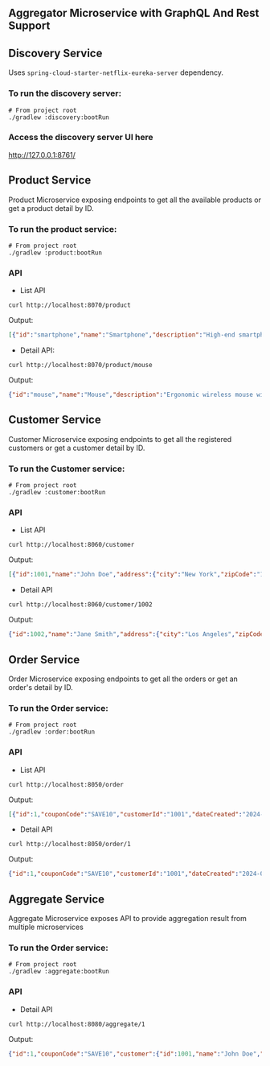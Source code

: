 ## Aggregator Microservice with GraphQL And Rest Support

## Discovery Service
Uses `spring-cloud-starter-netflix-eureka-server` dependency.

### To run the discovery server: 
```shell
# From project root
./gradlew :discovery:bootRun
```

### Access the discovery server UI here
http://127.0.0.1:8761/

## Product Service

Product Microservice exposing endpoints to get all the available products or get a product detail by ID.

### To run the product service:
```shell
# From project root
./gradlew :product:bootRun
```

### API

- List API 
```shell
curl http://localhost:8070/product
```

Output:
```json
[{"id":"smartphone","name":"Smartphone","description":"High-end smartphone with 128GB storage and 6GB RAM."},{"id":"laptop","name":"Laptop","description":"15-inch laptop with 512GB SSD and 16GB RAM."},{"id":"headphones","name":"Headphones","description":"Wireless noise-cancelling over-ear headphones."},{"id":"smartwatch","name":"Smartwatch","description":"Fitness tracking smartwatch with heart rate monitor."},{"id":"tablet","name":"Tablet","description":"10-inch tablet with 64GB storage and stylus support."},{"id":"camera","name":"Camera","description":"Mirrorless camera with 24.2MP sensor and 4K video recording."},{"id":"speaker","name":"Speaker","description":"Bluetooth portable speaker with 12-hour battery life."}]
```
- Detail API:
```shell
curl http://localhost:8070/product/mouse
```

Output:
```json
{"id":"mouse","name":"Mouse","description":"Ergonomic wireless mouse with adjustable DPI."}
```
## Customer Service
Customer Microservice exposing endpoints to get all the registered customers or get a customer detail by ID.

### To run the Customer service:
```shell
# From project root
./gradlew :customer:bootRun
```

### API

- List API
```shell
curl http://localhost:8060/customer
```
Output:

```json
[{"id":1001,"name":"John Doe","address":{"city":"New York","zipCode":"10001"}},{"id":1002,"name":"Jane Smith","address":{"city":"Los Angeles","zipCode":"90001"}},{"id":1003,"name":"Bob Johnson","address":{"city":"Chicago","zipCode":"60601"}},{"id":1004,"name":"Alice Williams","address":{"city":"Houston","zipCode":"77001"}},{"id":1005,"name":"Michael Brown","address":{"city":"Phoenix","zipCode":"85001"}},{"id":1006,"name":"Emily Davis","address":{"city":"Philadelphia","zipCode":"19019"}},{"id":1007,"name":"David Miller","address":{"city":"San Antonio","zipCode":"78201"}}]
```
- Detail API
```shell
curl http://localhost:8060/customer/1002
```

Output:
```json
{"id":1002,"name":"Jane Smith","address":{"city":"Los Angeles","zipCode":"90001"}}
```

## Order Service
Order Microservice exposing endpoints to get all the orders or get an order's detail by ID.

### To run the Order service:
```shell
# From project root
./gradlew :order:bootRun
```

### API

- List API
```shell
curl http://localhost:8050/order
```

Output:
```json
[{"id":1,"couponCode":"SAVE10","customerId":"1001","dateCreated":"2024-08-10T09:01:07.147+00:00","lastUpdated":"2024-08-10T09:01:07.147+00:00","items":[{"id":1,"productId":"smartphone","quantity":null,"price":699.99},{"id":2,"productId":"wirelesscharger","quantity":null,"price":29.99},{"id":3,"productId":"bluetoothbuds","quantity":null,"price":99.99}]},{"id":2,"couponCode":"DISCOUNT20","customerId":"1002","dateCreated":"2024-08-10T09:01:07.151+00:00","lastUpdated":"2024-08-10T09:01:07.151+00:00","items":[{"id":4,"productId":"laptop","quantity":null,"price":1299.99},{"id":5,"productId":"monitor","quantity":null,"price":399.99},{"id":6,"productId":"wirelesskeyboard","quantity":null,"price":49.99}]},{"id":3,"couponCode":"NEWUSER","customerId":"1003","dateCreated":"2024-08-10T09:01:07.151+00:00","lastUpdated":"2024-08-10T09:01:07.151+00:00","items":[{"id":7,"productId":"tablet","quantity":null,"price":299.99},{"id":8,"productId":"smartspeaker","quantity":null,"price":199.99},{"id":9,"productId":"ereader","quantity":null,"price":129.99}]},{"id":4,"couponCode":"SAVE10","customerId":"1004","dateCreated":"2024-08-10T09:01:07.151+00:00","lastUpdated":"2024-08-10T09:01:07.151+00:00","items":[{"id":10,"productId":"vrheadset","quantity":null,"price":399.99},{"id":11,"productId":"actioncamera","quantity":null,"price":249.99},{"id":12,"productId":"drone","quantity":null,"price":499.99}]},{"id":5,"couponCode":"DISCOUNT20","customerId":"1005","dateCreated":"2024-08-10T09:01:07.151+00:00","lastUpdated":"2024-08-10T09:01:07.151+00:00","items":[{"id":13,"productId":"gamingconsole","quantity":null,"price":499.99},{"id":14,"productId":"projector","quantity":null,"price":399.99},{"id":15,"productId":"webcam","quantity":null,"price":79.99}]},{"id":6,"couponCode":"NEWUSER","customerId":"1006","dateCreated":"2024-08-10T09:01:07.152+00:00","lastUpdated":"2024-08-10T09:01:07.152+00:00","items":[{"id":16,"productId":"smarttv","quantity":null,"price":699.99},{"id":17,"productId":"router","quantity":null,"price":129.99},{"id":18,"productId":"smartlightbulb","quantity":null,"price":39.99}]},{"id":7,"couponCode":"SAVE10","customerId":"1007","dateCreated":"2024-08-10T09:01:07.152+00:00","lastUpdated":"2024-08-10T09:01:07.152+00:00","items":[{"id":19,"productId":"keyboard","quantity":null,"price":89.99},{"id":20,"productId":"mouse","quantity":null,"price":39.99},{"id":21,"productId":"powerbank","quantity":null,"price":49.99}]},{"id":8,"couponCode":"DISCOUNT20","customerId":"1008","dateCreated":"2024-08-10T09:01:07.152+00:00","lastUpdated":"2024-08-10T09:01:07.152+00:00","items":[{"id":22,"productId":"portableSSD","quantity":null,"price":129.99},{"id":23,"productId":"smartthermostat","quantity":null,"price":199.99},{"id":24,"productId":"smartdoorbell","quantity":null,"price":149.99}]}]
```

- Detail API
```shell
curl http://localhost:8050/order/1
```

Output:

```json
{"id":1,"couponCode":"SAVE10","customerId":"1001","dateCreated":"2024-08-10T09:01:07.147+00:00","lastUpdated":"2024-08-10T09:01:07.147+00:00","items":[{"id":1,"productId":"smartphone","quantity":null,"price":699.99},{"id":2,"productId":"wirelesscharger","quantity":null,"price":29.99},{"id":3,"productId":"bluetoothbuds","quantity":null,"price":99.99}]}
```

## Aggregate Service
Aggregate Microservice exposes API to provide aggregation result from multiple microservices

### To run the Order service:
```shell
# From project root
./gradlew :aggregate:bootRun
```

### API

- Detail API
```shell
curl http://localhost:8080/aggregate/1
```

Output:

```json
{"id":1,"couponCode":"SAVE10","customer":{"id":1001,"name":"John Doe","address":{"city":"New York","zipCode":"10001"}},"items":[{"id":1,"product":{"id":"smartphone","name":"Smartphone","description":"High-end smartphone with 128GB storage and 6GB RAM."},"quantity":null,"price":699.99},{"id":2,"product":{"id":"wirelesscharger","name":"Wireless Charger","description":"Fast wireless charger compatible with all Qi devices."},"quantity":null,"price":29.99},{"id":3,"product":{"id":"bluetoothbuds","name":"Bluetooth Earbuds","description":"True wireless Bluetooth earbuds with noise isolation."},"quantity":null,"price":99.99}]}
```
